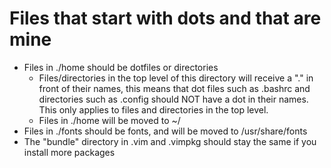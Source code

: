 # Files that start with dots and that are mine

- Files in ./home should be dotfiles or directories
  - Files/directories in the top level of this directory
    will receive a "." in front of their names, this
    means that dot files such as .bashrc and directories
    such as .config should NOT have a dot in their names.
    This only applies to files and directories in the top
    level.
  - Files in ./home will be moved to ~/
- Files in ./fonts should be fonts, and will be moved
  to /usr/share/fonts
- The "bundle" directory in .vim and .vimpkg should
  stay the same if you install more packages
